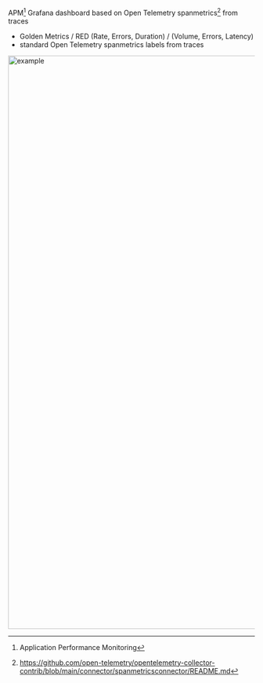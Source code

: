 APM[^1] Grafana dashboard based on Open Telemetry spanmetrics[^2] from traces

- Golden Metrics / RED (Rate, Errors, Duration) / (Volume, Errors, Latency)
- standard Open Telemetry spanmetrics labels from traces

<img width="1170" alt="example" src="https://github.com/user-attachments/assets/e3205ced-6aba-4a11-b088-0d3904b138f1" />

[^1]: Application Performance Monitoring
[^2]: https://github.com/open-telemetry/opentelemetry-collector-contrib/blob/main/connector/spanmetricsconnector/README.md
